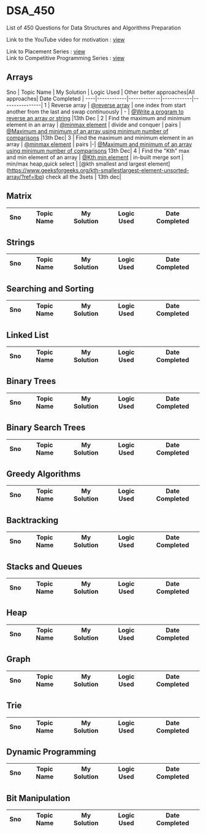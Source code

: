 # DSA_450
List of 450 Questions for Data Structures and Algorithms Preparation

Link to the YouTube video for motivation : [view](https://youtu.be/4iFALQ1ACdA) <br>

Link to Placement Series : [view](https://www.youtube.com/playlist?list=PL4PCksYQGLJM2mKe1n8LnFgcm3FRLhxZ9) <br>
Link to Competitive Programming Series : [view](https://www.youtube.com/playlist?list=PL4PCksYQGLJOcaPLgeMFaxaHigPFjBuTG)

## Arrays

Sno | Topic Name | My Solution | Logic Used | Other better approaches|All approaches| Date Completed |
----|------------|-------------|------------|----------------|
1 | Reverse array | [@reverse array](https://github.com/manohar2000/DSA_450/blob/main/Arrays/reverse%20array.cpp) | one index from start another from the last and swap continuously | - | [@Write a program to reverse an array or string](https://www.geeksforgeeks.org/write-a-program-to-reverse-an-array-or-string/) |13th Dec |
2 | Find the maximum and minimum element in an array | [@minmax element](https://github.com/manohar2000/DSA_450/blob/main/Arrays/minmax%20element%20with%20divide%20and%20conquer.cpp) | 
divide and conquer | pairs | [@Maximum and minimum of an array using minimum number of comparisons](https://www.geeksforgeeks.org/maximum-and-minimum-in-an-array/) |13th Dec| 
3 | Find the maximum and minimum element in an array | [@minmax element](https://github.com/manohar2000/DSA_450/blob/main/Arrays/minmax%20element%20using%20pairs.cpp) | pairs |-| [@Maximum and minimum of an array using minimum number of comparisons](https://www.geeksforgeeks.org/maximum-and-minimum-in-an-array/) 13th Dec|
4 | Find the "Kth" max and min element of an array | [@Kth min element](https://github.com/manohar2000/DSA_450/blob/main/Arrays/kth%20smallest%20element.cpp) | in-built merge sort | min/max heap,quick select | [@kth smallest and largest element] (https://www.geeksforgeeks.org/kth-smallestlargest-element-unsorted-array/?ref=lbp) check all the 3sets | 13th dec|


## Matrix

Sno | Topic Name | My Solution | Logic Used | Date Completed |
----|------------|-------------|------------|----------------|


## Strings

Sno | Topic Name | My Solution | Logic Used | Date Completed |
----|------------|-------------|------------|----------------|


## Searching and Sorting

Sno | Topic Name | My Solution | Logic Used | Date Completed |
----|------------|-------------|------------|----------------|


## Linked List

Sno | Topic Name | My Solution | Logic Used | Date Completed |
----|------------|-------------|------------|----------------|


## Binary Trees

Sno | Topic Name | My Solution | Logic Used | Date Completed |
----|------------|-------------|------------|----------------|


## Binary Search Trees

Sno | Topic Name | My Solution | Logic Used | Date Completed |
----|------------|-------------|------------|----------------|


## Greedy Algorithms

Sno | Topic Name | My Solution | Logic Used | Date Completed |
----|------------|-------------|------------|----------------|


## Backtracking

Sno | Topic Name | My Solution | Logic Used | Date Completed |
----|------------|-------------|------------|----------------|


## Stacks and Queues

Sno | Topic Name | My Solution | Logic Used | Date Completed |
----|------------|-------------|------------|----------------|


## Heap

Sno | Topic Name | My Solution | Logic Used | Date Completed |
----|------------|-------------|------------|----------------|


## Graph

Sno | Topic Name | My Solution | Logic Used | Date Completed |
----|------------|-------------|------------|----------------|


## Trie

Sno | Topic Name | My Solution | Logic Used | Date Completed |
----|------------|-------------|------------|----------------|

## Dynamic Programming

Sno | Topic Name | My Solution | Logic Used | Date Completed |
----|------------|-------------|------------|----------------|

## Bit Manipulation

Sno | Topic Name | My Solution | Logic Used | Date Completed |
----|------------|-------------|------------|----------------|
